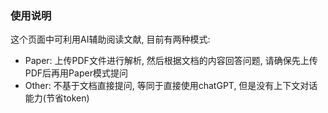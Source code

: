 ### 使用说明

这个页面中可利用AI辅助阅读文献, 目前有两种模式:

- Paper: 上传PDF文件进行解析, 然后根据文档的内容回答问题, 请确保先上传PDF后再用Paper模式提问
- Other: 不基于文档直接提问, 等同于直接使用chatGPT, 但是没有上下文对话能力(节省token)